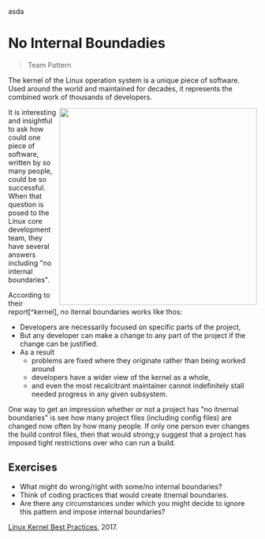 asda

# No Internal Boundadies
> Team Pattern

The kernel of the Linux operation system is a unique piece of software. Used around the world and maintained
for decades, it represents the combined work of thousands of developers.


<img align=right width=400 
src="https://user-images.githubusercontent.com/29195/129657782-3b32c13e-6283-4812-9d49-3cf1c062820d.png">


It is interesting and insightful to ask how could one piece of software, written by so many people, could be so successful.
When that question is posed to the Linux core development team, they have several answers including "no internal boundaries".

According to their report[^kernel], no iternal boundaries works like thos:

- Developers are necessarily focused on specific parts of the project, 
- But any developer can make a change to any part of the project if the change can be justified. 
- As a result
  - problems are fixed where they originate rather than being worked around
  - developers have a wider view of the kernel as a whole, 
  - and even the most recalcitrant maintainer cannot indefinitely stall needed progress in any given subsystem.

One way to get an impression whether or not a project has "no itnernal boundaries"
is see how many project files (including config files) are changed now often by how many people.
If only one person ever changes the build control files, then that would strong;y suggest that
a project has imposed tight restrictions over who can run a build.  

## Exercises
- What might do wrong/right with some/no internal boundaries?
- Think of coding practices that would create itnernal boundaries.
- Are there any circumstances under which you might decide to ignore this pattern and impose internal boundaries?

[^kernal]: 
<a href="https://go.pardot.com/l/6342/2017-10-24/3xr3f2/6342/188781/Publication_LinuxKernelReport_2017.pdf">Linux Kernel Best Practices</a>, 2017.

